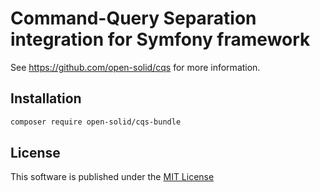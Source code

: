# Command-Query Separation integration for Symfony framework

See https://github.com/open-solid/cqs for more information.

## Installation

```bash
composer require open-solid/cqs-bundle
```

## License

This software is published under the [MIT License](LICENSE)
